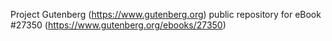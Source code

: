 Project Gutenberg (https://www.gutenberg.org) public repository for eBook #27350 (https://www.gutenberg.org/ebooks/27350)
